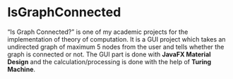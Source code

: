 # IsGraphConnected
“Is Graph Connected?” is one of my academic projects for the implementation of theory of computation. It is a GUI project which takes an undirected graph of maximum 5 nodes from the user and tells whether the graph is connected or not. The GUI part is done with **JavaFX Material Design** and the calculation/processing is done with the help of **Turing Machine**.
